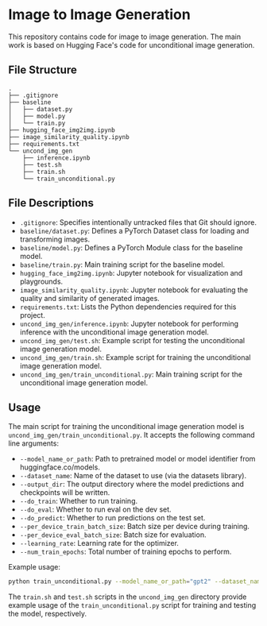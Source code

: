 # Image to Image Generation

This repository contains code for image to image generation. The main work is based on Hugging Face's code for unconditional image generation.

## File Structure
```
.
├── .gitignore
├── baseline
│   ├── dataset.py
│   ├── model.py
│   └── train.py
├── hugging_face_img2img.ipynb
├── image_similarity_quality.ipynb
├── requirements.txt
└── uncond_img_gen
    ├── inference.ipynb
    ├── test.sh
    ├── train.sh
    └── train_unconditional.py
```

## File Descriptions

- `.gitignore`: Specifies intentionally untracked files that Git should ignore.
- `baseline/dataset.py`: Defines a PyTorch Dataset class for loading and transforming images.
- `baseline/model.py`: Defines a PyTorch Module class for the baseline model.
- `baseline/train.py`: Main training script for the baseline model.
- `hugging_face_img2img.ipynb`: Jupyter notebook for visualization and playgrounds.
- `image_similarity_quality.ipynb`: Jupyter notebook for evaluating the quality and similarity of generated images.
- `requirements.txt`: Lists the Python dependencies required for this project.
- `uncond_img_gen/inference.ipynb`: Jupyter notebook for performing inference with the unconditional image generation model.
- `uncond_img_gen/test.sh`: Example script for testing the unconditional image generation model.
- `uncond_img_gen/train.sh`: Example script for training the unconditional image generation model.
- `uncond_img_gen/train_unconditional.py`: Main training script for the unconditional image generation model.

## Usage

The main script for training the unconditional image generation model is `uncond_img_gen/train_unconditional.py`. It accepts the following command line arguments:

- `--model_name_or_path`: Path to pretrained model or model identifier from huggingface.co/models.
- `--dataset_name`: Name of the dataset to use (via the datasets library).
- `--output_dir`: The output directory where the model predictions and checkpoints will be written.
- `--do_train`: Whether to run training.
- `--do_eval`: Whether to run eval on the dev set.
- `--do_predict`: Whether to run predictions on the test set.
- `--per_device_train_batch_size`: Batch size per device during training.
- `--per_device_eval_batch_size`: Batch size for evaluation.
- `--learning_rate`: Learning rate for the optimizer.
- `--num_train_epochs`: Total number of training epochs to perform.

Example usage:

```bash
python train_unconditional.py --model_name_or_path="gpt2" --dataset_name="cifar10" --output_dir="./output" --do_train --do_eval --per_device_train_batch_size=4 --per_device_eval_batch_size=4 --learning_rate=2e-5 --num_train_epochs=3
```

The `train.sh` and `test.sh` scripts in the `uncond_img_gen` directory provide example usage of the `train_unconditional.py` script for training and testing the model, respectively.